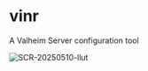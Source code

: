 # vinr
A Valheim Server configuration tool

![SCR-20250510-llut](https://github.com/user-attachments/assets/6420a48b-efc7-4037-8ac3-9b994a47640e)
